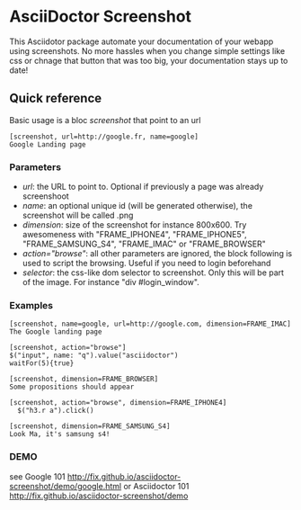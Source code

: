 # AsciiDoctor Screenshot

This Asciidotor package automate your documentation of your webapp using screenshots.
No more hassles when you change simple settings like css or chnage that button that was too big, your documentation stays up to date!

## Quick reference
Basic usage is a bloc *screenshot* that point to an url

```
[screenshot, url=http://google.fr, name=google]
Google Landing page
```

### Parameters
* *url*: the URL to point to. Optional if previously a page was already screenshoot
* *name*: an optional unique id (will be generated otherwise), the screenshot will be called <name>.png
* *dimension*: size of the screenshot for instance 800x600. Try awesomeness with "FRAME_IPHONE4", "FRAME_IPHONE5", "FRAME_SAMSUNG_S4", "FRAME_IMAC" or "FRAME_BROWSER"
* *action="browse"*: all other parameters are ignored, the block following is used to script the browsing. Useful if you need to login beforehand
* *selector*: the css-like dom selector to screenshot. Only this will be part of the image. For instance "div #login_window".

### Examples
```
[screenshot, name=google, url=http://google.com, dimension=FRAME_IMAC]
The Google landing page
```

```
[screenshot, action="browse"]
$("input", name: "q").value("asciidoctor")
waitFor(5){true}
```

```
[screenshot, dimension=FRAME_BROWSER]
Some propositions should appear
```

```
[screenshot, action="browse", dimension=FRAME_IPHONE4]
  $("h3.r a").click()
```

```
[screenshot, dimension=FRAME_SAMSUNG_S4]
Look Ma, it's samsung s4!
```

### DEMO
see Google 101 http://fix.github.io/asciidoctor-screenshot/demo/google.html or Asciidoctor 101 http://fix.github.io/asciidoctor-screenshot/demo
